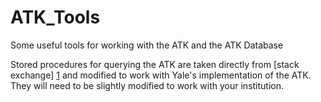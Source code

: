 ATK_Tools
=========

Some useful tools for working with the ATK and the ATK Database

Stored procedures for querying the ATK are taken directly from [stack exchange] [1] and modified to work with Yale's implementation of the ATK. They will need to be slightly modified to work with your institution.

[1]: http://dba.stackexchange.com/questions/7147/find-highest-level-of-a-hierarchical-field-with-vs-without-ctes/7161#7161
